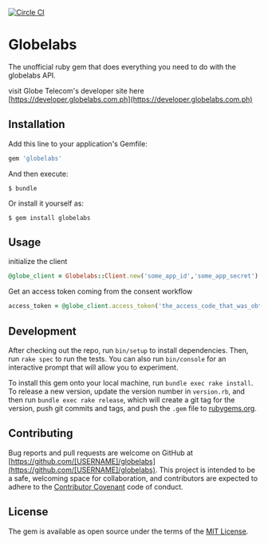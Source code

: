 [![Circle CI](https://circleci.com/gh/jedld/globelabs/tree/master.svg?style=svg)](https://circleci.com/gh/jedld/globelabs/tree/master)

# Globelabs
The unofficial ruby gem that does everything you need to do with the globelabs API.

visit Globe Telecom's developer site here [https://developer.globelabs.com.ph](https://developer.globelabs.com.ph)

## Installation
Add this line to your application's Gemfile:

```ruby
gem 'globelabs'
```

And then execute:

```
$ bundle
```

Or install it yourself as:

```
$ gem install globelabs
```

## Usage
initialize the client

```ruby
@globe_client = Globelabs::Client.new('some_app_id','some_app_secret')
```

Get an access token coming from the consent workflow

```ruby
access_token = @globe_client.access_token('the_access_code_that_was_obtained_from_the_consent_workflow')
```

## Development
After checking out the repo, run `bin/setup` to install dependencies. Then, run `rake spec` to run the tests. You can also run `bin/console` for an interactive prompt that will allow you to experiment.

To install this gem onto your local machine, run `bundle exec rake install`. To release a new version, update the version number in `version.rb`, and then run `bundle exec rake release`, which will create a git tag for the version, push git commits and tags, and push the `.gem` file to [rubygems.org](https://rubygems.org).

## Contributing
Bug reports and pull requests are welcome on GitHub at [https://github.com/[USERNAME]/globelabs](https://github.com/[USERNAME]/globelabs). This project is intended to be a safe, welcoming space for collaboration, and contributors are expected to adhere to the [Contributor Covenant](contributor-covenant.org) code of conduct.

## License
The gem is available as open source under the terms of the [MIT License](http://opensource.org/licenses/MIT).
